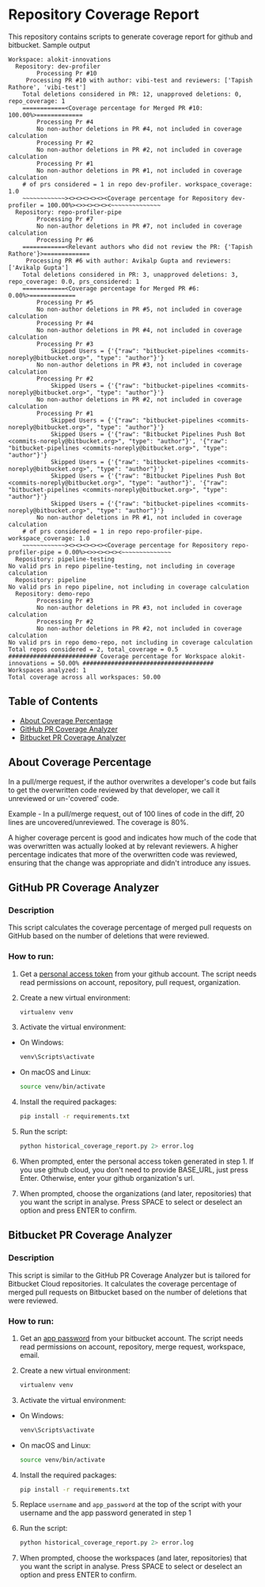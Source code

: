 # Repository Coverage Report

This repository contains scripts to generate coverage report for github and bitbucket. Sample output
```
Workspace: alokit-innovations
  Repository: dev-profiler
        Processing Pr #10
     Processing PR #10 with author: vibi-test and reviewers: ['Tapish Rathore', 'vibi-test']
    Total deletions considered in PR: 12, unapproved deletions: 0, repo_coverage: 1
    ============<Coverage percentage for Merged PR #10: 100.00%>=============
        Processing Pr #4
        No non-author deletions in PR #4, not included in coverage calculation
        Processing Pr #2
        No non-author deletions in PR #2, not included in coverage calculation
        Processing Pr #1
        No non-author deletions in PR #1, not included in coverage calculation
    # of prs considered = 1 in repo dev-profiler. workspace_coverage: 1.0
    ~~~~~~~~~~~~><><><><><><Coverage percentage for Repository dev-profiler = 100.00%><>><><><><~~~~~~~~~~~~~~
  Repository: repo-profiler-pipe
        Processing Pr #7
        No non-author deletions in PR #7, not included in coverage calculation
        Processing Pr #6
    ============<Relevant authors who did not review the PR: {'Tapish Rathore'}>=============
     Processing PR #6 with author: Avikalp Gupta and reviewers: ['Avikalp Gupta']
    Total deletions considered in PR: 3, unapproved deletions: 3, repo_coverage: 0.0, prs_considered: 1
    ============<Coverage percentage for Merged PR #6: 0.00%>=============
        Processing Pr #5
        No non-author deletions in PR #5, not included in coverage calculation
        Processing Pr #4
        No non-author deletions in PR #4, not included in coverage calculation
        Processing Pr #3
            Skipped Users = {'{"raw": "bitbucket-pipelines <commits-noreply@bitbucket.org>", "type": "author"}'}
        No non-author deletions in PR #3, not included in coverage calculation
        Processing Pr #2
            Skipped Users = {'{"raw": "bitbucket-pipelines <commits-noreply@bitbucket.org>", "type": "author"}'}
        No non-author deletions in PR #2, not included in coverage calculation
        Processing Pr #1
            Skipped Users = {'{"raw": "bitbucket-pipelines <commits-noreply@bitbucket.org>", "type": "author"}'}
            Skipped Users = {'{"raw": "Bitbucket Pipelines Push Bot <commits-noreply@bitbucket.org>", "type": "author"}', '{"raw": "bitbucket-pipelines <commits-noreply@bitbucket.org>", "type": "author"}'}
            Skipped Users = {'{"raw": "bitbucket-pipelines <commits-noreply@bitbucket.org>", "type": "author"}'}
            Skipped Users = {'{"raw": "Bitbucket Pipelines Push Bot <commits-noreply@bitbucket.org>", "type": "author"}', '{"raw": "bitbucket-pipelines <commits-noreply@bitbucket.org>", "type": "author"}'}
            Skipped Users = {'{"raw": "bitbucket-pipelines <commits-noreply@bitbucket.org>", "type": "author"}'}
        No non-author deletions in PR #1, not included in coverage calculation
    # of prs considered = 1 in repo repo-profiler-pipe. workspace_coverage: 1.0
    ~~~~~~~~~~~~><><><><><><Coverage percentage for Repository repo-profiler-pipe = 0.00%><>><><><><~~~~~~~~~~~~~~
  Repository: pipeline-testing
No valid prs in repo pipeline-testing, not including in coverage calculation
  Repository: pipeline
No valid prs in repo pipeline, not including in coverage calculation
  Repository: demo-repo
        Processing Pr #3
        No non-author deletions in PR #3, not included in coverage calculation
        Processing Pr #2
        No non-author deletions in PR #2, not included in coverage calculation
No valid prs in repo demo-repo, not including in coverage calculation
Total repos considered = 2, total_coverage = 0.5
######################### Coverage percentage for Workspace alokit-innovations = 50.00% #####################################
Workspaces analyzed: 1
Total coverage across all workspaces: 50.00
```

## Table of Contents

- [About Coverage Percentage](#about-coverage-percentage)
- [GitHub PR Coverage Analyzer](#github-pr-coverage-analyzer)
- [Bitbucket PR Coverage Analyzer](#bitbucket-pr-coverage-analyzer)

## About Coverage Percentage

In a pull/merge request, if the author overwrites a developer's code but fails to get the overwritten code reviewed by that developer, we call it unreviewed or un-'covered' code.

Example - In a pull/merge request, out of 100 lines of code in the diff, 20 lines are uncovered/unreviewed. The coverage is 80%.

A higher coverage percent is good and indicates how much of the code that was overwritten was actually looked at by relevant reviewers. A higher percentage indicates that more of the overwritten code was reviewed, ensuring that the change was appropriate and didn't introduce any issues.

## GitHub PR Coverage Analyzer

### Description

This script calculates the coverage percentage of merged pull requests on GitHub based on the number of deletions that were reviewed.

### How to run:

1. Get a [personal access token](https://docs.github.com/en/authentication/keeping-your-account-and-data-secure/managing-your-personal-access-tokens#creating-a-fine-grained-personal-access-token) from your github account. The script needs read permissions on account, repository, pull request, organization.

2. Create a new virtual environment:
    ```bash
    virtualenv venv
    ```

3. Activate the virtual environment:
- On Windows:
  ```bash
  venv\Scripts\activate
  ```
- On macOS and Linux:
  ```bash
  source venv/bin/activate
  ```

4. Install the required packages:
    ```bash
    pip install -r requirements.txt
    ```

5. Run the script:
    ```bash
    python historical_coverage_report.py 2> error.log
    ```

6. When prompted, enter the personal access token generated in step 1. If you use github cloud, you don't need to provide BASE_URL, just press Enter. Otherwise, enter your github organization's url.

7. When prompted, choose the organizations (and later, repositories) that you want the script in analyse. Press SPACE to select or deselect an option and press ENTER to confirm.

## Bitbucket PR Coverage Analyzer

### Description

This script is similar to the GitHub PR Coverage Analyzer but is tailored for Bitbucket Cloud repositories. It calculates the coverage percentage of merged pull requests on Bitbucket based on the number of deletions that were reviewed.

### How to run:

1. Get an [app password](https://support.atlassian.com/bitbucket-cloud/docs/create-an-app-password/) from your bitbucket account. The script needs read permissions on account, repository, merge request, workspace, email.

2. Create a new virtual environment:
    ```bash
    virtualenv venv
    ```

3. Activate the virtual environment:
- On Windows:
  ```bash
  venv\Scripts\activate
  ```
- On macOS and Linux:
  ```bash
  source venv/bin/activate
  ```

4. Install the required packages:
    ```bash
    pip install -r requirements.txt
    ```

5. Replace `username` and `app_password` at the top of the script with your username and the app password generated in step 1

6. Run the script:
    ```bash
    python historical_coverage_report.py 2> error.log
    ```

7. When prompted, choose the workspaces (and later, repositories) that you want the script in analyse. Press SPACE to select or deselect an option and press ENTER to confirm.
